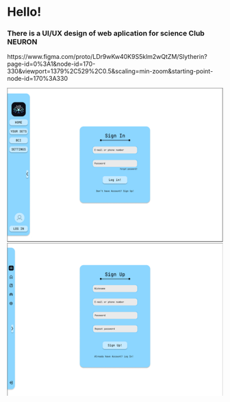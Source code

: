 <h1>Hello!</h1>

<h3>There is a UI/UX design of web aplication for science Club NEURON </h3>
<p>https://www.figma.com/proto/LDr9wKw40K9S5klm2wQtZM/Slytherin?page-id=0%3A1&node-id=170-330&viewport=1379%2C529%2C0.5&scaling=min-zoom&starting-point-node-id=170%3A330</p>
<img src="login.png" alt="Alt text" title="Optional title">
<img src="login2.png" alt="Alt text" title="Optional title">

